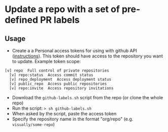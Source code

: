 # Update a repo with a set of pre-defined PR labels
## Usage
- Create a a Personal access tokens for using with github API ([instructions](https://help.github.com/articles/creating-a-personal-access-token-for-the-command-line/)). This token should have access to the repository you want to update. Example token scope:
```
[v] repo  Full control of private repositories
  [v] repo:status  Access commit status
  [v] repo_deployment  Access deployment status
  [v] public_repo  Access public repositories
  [v] repo:invite  Access repository invitations
```
- Download the `github-labels.sh` script from the repo (or clone the whole repo)
- Run the script: `> sh github-labels.sh`
- When asked by the script, paste the access token
- Specify the repository name in the format "org/repo" (e.g. `visually/some-repo`)

